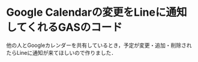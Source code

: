 # Google Calendarの変更をLineに通知してくれるGASのコード

他の人とGoogleカレンダーを共有しているとき，予定が変更・追加・削除されたらLineに通知が来てほしいので作りました．


